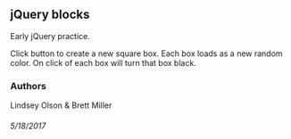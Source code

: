## jQuery blocks
Early jQuery practice.

Click button to create a new square box.
Each box loads as a new random color.
On click of each box will turn that box black.

### Authors
Lindsey Olson & Brett Miller

###### 5/18/2017
